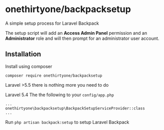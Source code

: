 # onethirtyone/backpacksetup
A simple setup process for Laravel Backpack

The setup script will add an **Access Admin Panel** permission 
 and an **Administrator** role and will then prompt for an administrator
 user account.
 
 ## Installation
 
 Install using composer
 
 ```$xslt
composer require onethirtyone/backpacksetup
```

Laravel >5.5 there is nothing more you need to do

Laravel 5.4  The the following to your `config/app.php`

```$xslt
...
onethirtyone\backpacksetup\BackpackSetupServiceProvider::class
...
```

Run `php artisan backpack:setup` to setup Laravel Backpack



